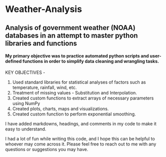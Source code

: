 # Weather-Analysis
## Analysis of government weather (NOAA) databases in an attempt to master python libraries and functions

#### My primary objective was to practice automated python scripts and user-defined functions in order to simplify data cleaning and wrangling tasks.

KEY OBJECTIVES -
1. Used standard libraries for statistical analyses of factors such as temperature, rainfall, wind, etc.
2. Treatment of missing values - Substitution and Interpolation.
3. Created custom functions to extract arrays of necessary parameters using NumPy
4. Created plots, charts, maps and visualizations.
5. Created custom function to perform exponential smoothing.

I have added markdowns, headings, and comments in my code to make it easy to understand.

I had a lot of fun while writing this code, and I hope this can be helpful to whoever may come across it.
Please feel free to reach out to me with any questions or suggestions you may have.
